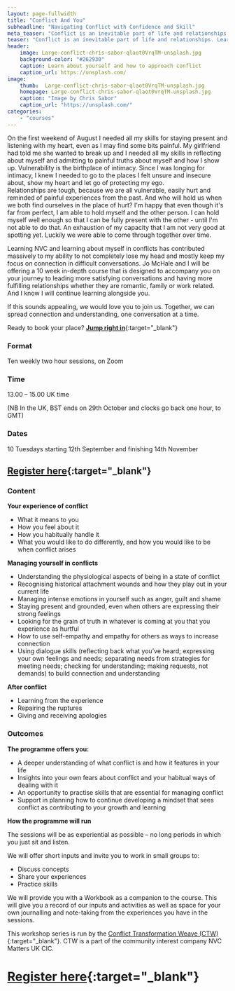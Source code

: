 ```yaml
---
layout: page-fullwidth
title: "Conflict And You"
subheadline: "Navigating Conflict with Confidence and Skill"
meta_teaser: "Conflict is an inevitable part of life and relationships. Learn about your strengths and growth edges in relation to conflict and difficult conversations. This course will run for 10 weeks. It is designed to accompany you in your personal learning journey."
teaser: "Conflict is an inevitable part of life and relationships. Learn about your strengths and growth edges in relation to conflict and difficult conversations. This course will run for 10 weeks. It is designed to accompany you in your personal learning journey."
header:
    image: Large-conflict-chris-sabor-qlaot0VrqTM-unsplash.jpg
    background-color: "#262930"
    caption: Learn about yourself and how to approach conflict
    caption_url: https://unsplash.com/
image: 
    thumb:  Large-conflict-chris-sabor-qlaot0VrqTM-unsplash.jpg
    homepage: Large-conflict-chris-sabor-qlaot0VrqTM-unsplash.jpg
    caption: "Image by Chris Sabor"
    caption_url: "https://unsplash.com/"
categories:
    - "courses"
---
```

<!--more-->



On the first weekend of August I needed all my skills for staying present and listening with my heart, even as I may find some bits painful. My girlfriend had told me she wanted to break up and I needed all my skills in reflecting about myself and admitting to painful truths about myself and how I show up. Vulnerability is the birthplace of intimacy. Since I was longing for intimacy, I knew I needed to go to the places I felt unsure and insecure about, show my heart and let go of protecting my ego.  
Relationships are tough, because we are all vulnerable, easily hurt and reminded of painful experiences from the past. And who will hold us when we both find ourselves in the place of hurt?
I'm happy that even though it's far from perfect, I am able to hold myself and the other person. I can hold myself well enough so that I can be fully present with the other - until I'm not able to do that. An exhaustion of my capacity that I am not very good at spotting yet. Luckily we were able to come through together over time.

Learning NVC and learning about myself in conflicts has contributed massively to my ability to not completely lose my head and mostly keep my focus on connection in difficult conversations. Jo McHale and I will be offering a 10 week in-depth course that is designed to accompany you on your journey to leading more satisfying conversations and having more fulfilling relationships whether they are romantic, family or work related. And I know I will continue learning alongside you.


If this sounds appealing, we would love you to join us. Together, we can spread connection and understanding, one conversation at a time.

Ready to book your place? [**Jump right in**](https://app.workshop-angel.com/form.php?h=1&t=0&e=711a3d20f79036d6){:target="_blank"}

### Format
Ten weekly two hour sessions, on Zoom

### Time
13.00 – 15.00 UK time

(NB In the UK, BST ends on 29th October and clocks go back one hour, to GMT)

### Dates
10 Tuesdays starting 12th September and finishing 14th November

## [Register here](https://app.workshop-angel.com/form.php?h=1&t=0&e=711a3d20f79036d6){:target="_blank"}

### Content

**Your experience of conflict**

   - What it means to you
   - How you feel about it
   - How you habitually handle it
   - What you would like to do differently, and how you would like to be when conflict arises

**Managing yourself in conflicts**

   - Understanding the physiological aspects of being in a state of conflict
   - Recognising historical attachment wounds and how they play out in your current life
   - Managing intense emotions in yourself such as anger, guilt and shame
   - Staying present and grounded, even when others are expressing their strong feelings
   - Looking for the grain of truth in whatever is coming at you that you experience as hurtful
   - How to use self-empathy and empathy for others as ways to increase connection
   - Using dialogue skills (reflecting back what you’ve heard; expressing your own feelings and needs; separating needs from strategies for meeting needs; checking for understanding; making requests, not demands) to build connection and understanding

**After conflict**

   - Learning from the experience
   - Repairing the ruptures
   - Giving and receiving apologies

### Outcomes

**The programme offers you:**

   - A deeper understanding of what conflict is and how it features in your life
   - Insights into your own fears about conflict and your habitual ways of dealing with it
   - An opportunity to practise skills that are essential for managing conflict
   - Support in planning how to continue developing a mindset that sees conflict as contributing to your growth and learning

**How the programme will run**

The sessions will be as experiential as possible – no long periods in which you just sit and listen.

We will offer short inputs and invite you to work in small groups to:
   - Discuss concepts
   - Share your experiences
   - Practice skills

We will provide you with a Workbook as a companion to the course. This will give you a record of our inputs and activities as well as space for your own journalling and note-taking from the experiences you have in the sessions.

This workshop series is run by the [Conflict Transformation Weave (CTW)](https://ctw-uk.com/){:target="_blank"}. CTW is a part of the community interest company NVC Matters UK CIC.


# [Register here](https://app.workshop-angel.com/form.php?h=1&t=0&e=711a3d20f79036d6){:target="_blank"}
